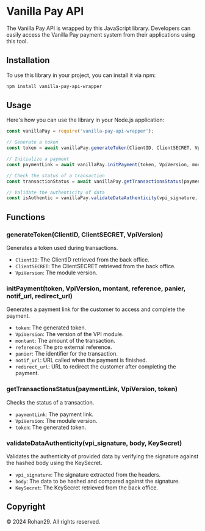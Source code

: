 
# Vanilla Pay API 

The Vanilla Pay API is wrapped by this JavaScript library. Developers can easily access the Vanilla Pay payment system from their applications using this tool.
## Installation

To use this library in your project, you can install it via npm:

```bash
npm install vanilla-pay-api-wrapper
```

## Usage

Here's how you can use the library in your Node.js application:

```javascript
const vanillaPay = require('vanilla-pay-api-wrapper');

// Generate a token
const token = await vanillaPay.generateToken(ClientID, ClientSECRET, VpiVersion);

// Initialize a payment
const paymentLink = await vanillaPay.initPayment(token, VpiVersion, montant, reference, panier, notif_url, redirect_url);

// Check the status of a transaction
const transactionStatus = await vanillaPay.getTransactionsStatus(paymentLink, VpiVersion, token);

// Validate the authenticity of data
const isAuthentic = vanillaPay.validateDataAuthenticity(vpi_signature, body, KeySecret);
```

## Functions

### generateToken(ClientID, ClientSECRET, VpiVersion)

Generates a token used during transactions.

- `ClientID`: The ClientID retrieved from the back office.
- `ClientSECRET`: The ClientSECRET retrieved from the back office.
- `VpiVersion`: The module version.

### initPayment(token, VpiVersion, montant, reference, panier, notif_url, redirect_url)

Generates a payment link for the customer to access and complete the payment.

- `token`: The generated token.
- `VpiVersion`: The version of the VPI module.
- `montant`: The amount of the transaction.
- `reference`: The pro external reference.
- `panier`: The identifier for the transaction.
- `notif_url`: URL called when the payment is finished.
- `redirect_url`: URL to redirect the customer after completing the payment.

### getTransactionsStatus(paymentLink, VpiVersion, token)

Checks the status of a transaction.

- `paymentLink`: The payment link.
- `VpiVersion`: The module version.
- `token`: The generated token.

### validateDataAuthenticity(vpi_signature, body, KeySecret)

Validates the authenticity of provided data by verifying the signature against the hashed body using the KeySecret.

- `vpi_signature`: The signature extracted from the headers.
- `body`: The data to be hashed and compared against the signature.
- `KeySecret`: The KeySecret retrieved from the back office.

## Copyright
© 2024 Rohan29. All rights reserved.